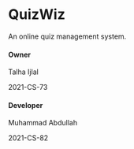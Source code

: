 # QuizWiz

An online quiz management system.

#### Owner

Talha Ijlal

2021-CS-73

#### Developer

Muhammad Abdullah

2021-CS-82

